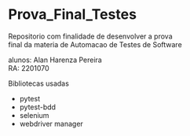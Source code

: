 # Prova_Final_Testes

Repositorio com finalidade de desenvolver a prova\
final da materia de Automacao de Testes de Software

alunos: Alan Harenza Pereira\
RA: 2201070

Bibliotecas usadas
* pytest
* pytest-bdd
* selenium
* webdriver manager